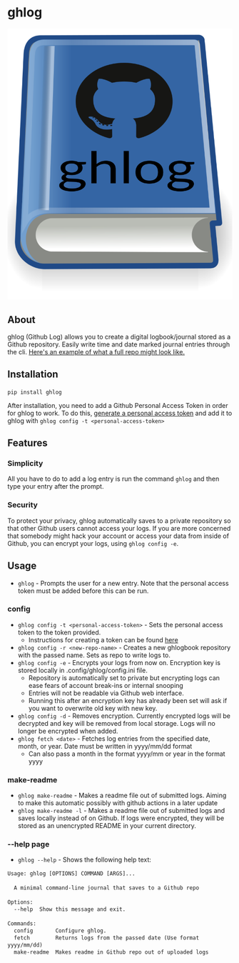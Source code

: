 # ghlog
![ghlog_logo](https://github.com/lukew3/ghlog/blob/main/ghlog_logo.png?raw=true)
## About
ghlog (Github Log) allows you to create a digital logbook/journal stored as a Github repository. Easily write time and date marked journal entries through the cli. [Here's an example of what a full repo might look like.](https://github.com/lukew3/ghlog-demo)

## Installation
`pip install ghlog`

After installation, you need to add a Github Personal Access Token in order for ghlog to work. To do this, [generate a personal access token](https://docs.github.com/en/free-pro-team@latest/github/authenticating-to-github/creating-a-personal-access-token) and add it to ghlog with `ghlog config -t <personal-access-token>`

## Features

### Simplicity
All you have to do to add a log entry is run the command `ghlog` and then type your entry after the prompt.

### Security
To protect your privacy, ghlog automatically saves to a private repository so that other Github users cannot access your logs. If you are more concerned that somebody might hack your account or access your data from inside of Github, you can encrypt your logs, using `ghlog config -e`.

## Usage
* `ghlog` - Prompts the user for a new entry. Note that the personal access token must be added before this can be run.
### config
* `ghlog config -t <personal-access-token>` - Sets the personal access token to the token provided.
  * Instructions for creating a token can be found [here](https://docs.github.com/en/free-pro-team@latest/github/authenticating-to-github/creating-a-personal-access-token)
* `ghlog config -r <new-repo-name>` - Creates a new ghlogbook repository with the passed name. Sets as repo to write logs to.
* `ghlog config -e` - Encrypts your logs from now on. Encryption key is stored locally in .config/ghlog/config.ini file.
  * Repository is automatically set to private but encrypting logs can ease fears of account break-ins or internal snooping
  * Entries will not be readable via Github web interface.
  * Running this after an encryption key has already been set will ask if you want to overwrite old key with new key.
* `ghlog config -d` - Removes encryption. Currently encrypted logs will be decrypted and key will be removed from local storage. Logs will no longer be encrypted when added.
* `ghlog fetch <date>` - Fetches log entries from the specified date, month, or year. Date must be written in yyyy/mm/dd format
  * Can also pass a month in the format yyyy/mm or year in the format yyyy
### make-readme
* `ghlog make-readme` - Makes a readme file out of submitted logs. Aiming to make this automatic possibly with github actions in a later update
* `ghlog make-readme -l` - Makes a readme file out of submitted logs and saves locally instead of on Github. If logs were encrypted, they will be stored as an unencrypted README in your current directory.
### --help page
* `ghlog --help` - Shows the following help text:
```
Usage: ghlog [OPTIONS] COMMAND [ARGS]...

  A minimal command-line journal that saves to a Github repo

Options:
  --help  Show this message and exit.

Commands:
  config       Configure ghlog.
  fetch        Returns logs from the passed date (Use format yyyy/mm/dd)
  make-readme  Makes readme in Github repo out of uploaded logs
```
